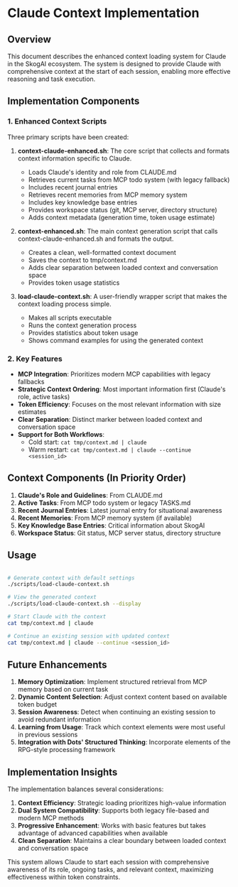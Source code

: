 # Claude Context Implementation

## Overview

This document describes the enhanced context loading system for Claude in the SkogAI ecosystem. The system is designed to provide Claude with comprehensive context at the start of each session, enabling more effective reasoning and task execution.

## Implementation Components

### 1. Enhanced Context Scripts

Three primary scripts have been created:

1. **context-claude-enhanced.sh**: The core script that collects and formats context information specific to Claude.
   - Loads Claude's identity and role from CLAUDE.md
   - Retrieves current tasks from MCP todo system (with legacy fallback)
   - Includes recent journal entries
   - Retrieves recent memories from MCP memory system
   - Includes key knowledge base entries
   - Provides workspace status (git, MCP server, directory structure)
   - Adds context metadata (generation time, token usage estimate)

2. **context-enhanced.sh**: The main context generation script that calls context-claude-enhanced.sh and formats the output.
   - Creates a clean, well-formatted context document
   - Saves the context to tmp/context.md
   - Adds clear separation between loaded context and conversation space
   - Provides token usage statistics

3. **load-claude-context.sh**: A user-friendly wrapper script that makes the context loading process simple.
   - Makes all scripts executable
   - Runs the context generation process
   - Provides statistics about token usage
   - Shows command examples for using the generated context

### 2. Key Features

- **MCP Integration**: Prioritizes modern MCP capabilities with legacy fallbacks
- **Strategic Context Ordering**: Most important information first (Claude's role, active tasks)
- **Token Efficiency**: Focuses on the most relevant information with size estimates
- **Clear Separation**: Distinct marker between loaded context and conversation space
- **Support for Both Workflows**:
  - Cold start: `cat tmp/context.md | claude`
  - Warm restart: `cat tmp/context.md | claude --continue <session_id>`

## Context Components (In Priority Order)

1. **Claude's Role and Guidelines**: From CLAUDE.md
2. **Active Tasks**: From MCP todo system or legacy TASKS.md
3. **Recent Journal Entries**: Latest journal entry for situational awareness
4. **Recent Memories**: From MCP memory system (if available)
5. **Key Knowledge Base Entries**: Critical information about SkogAI
6. **Workspace Status**: Git status, MCP server status, directory structure

## Usage

```bash

# Generate context with default settings
./scripts/load-claude-context.sh

# View the generated context
./scripts/load-claude-context.sh --display

# Start Claude with the context
cat tmp/context.md | claude

# Continue an existing session with updated context
cat tmp/context.md | claude --continue <session_id>
```

## Future Enhancements

1. **Memory Optimization**: Implement structured retrieval from MCP memory based on current task
2. **Dynamic Content Selection**: Adjust context content based on available token budget
3. **Session Awareness**: Detect when continuing an existing session to avoid redundant information
4. **Learning from Usage**: Track which context elements were most useful in previous sessions
5. **Integration with Dots' Structured Thinking**: Incorporate elements of the RPG-style processing framework

## Implementation Insights

The implementation balances several considerations:

1. **Context Efficiency**: Strategic loading prioritizes high-value information
2. **Dual System Compatibility**: Supports both legacy file-based and modern MCP methods
3. **Progressive Enhancement**: Works with basic features but takes advantage of advanced capabilities when available
4. **Clean Separation**: Maintains a clear boundary between loaded context and conversation space

This system allows Claude to start each session with comprehensive awareness of its role, ongoing tasks, and relevant context, maximizing effectiveness within token constraints.
